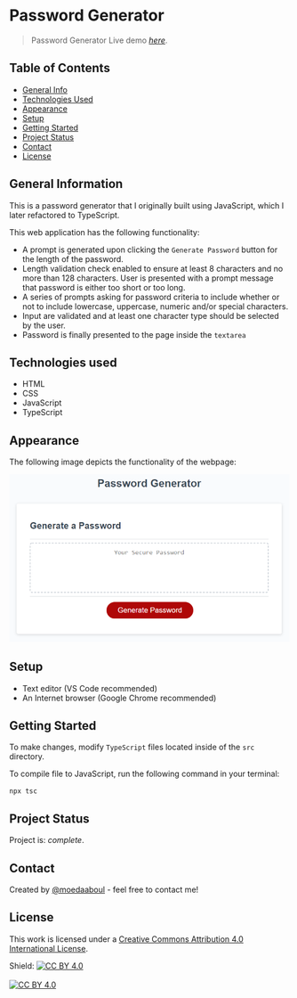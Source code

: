 # Password Generator

> Password Generator
> Live demo [_here_](https://moedaaboul.github.io/Password-Generator/).

## Table of Contents

- [General Info](#general-information)
- [Technologies Used](#technologies-used)
- [Appearance](#appearance)
- [Setup](#setup)
- [Getting Started](#getting-started)
- [Project Status](#project-status)
- [Contact](#contact)
- [License](#license)

## General Information

This is a password generator that I originally built using JavaScript, which I later refactored to TypeScript.

This web application has the following functionality:

- A prompt is generated upon clicking the `Generate Password` button for the length of the password.
- Length validation check enabled to ensure at least 8 characters and no more than 128 characters. User is presented with a prompt message that password is either too short or too long.
- A series of prompts asking for password criteria to include whether or not to include lowercase, uppercase, numeric and/or special characters.
- Input are validated and at least one character type should be selected by the user.
- Password is finally presented to the page inside the `textarea`

## Technologies used

- HTML
- CSS
- JavaScript
- TypeScript

## Appearance

The following image depicts the functionality of the webpage:

![The password generator includes a generator button and and a text box for displaying the password upon click.](./images/demo.png)

## Setup

- Text editor (VS Code recommended)
- An Internet browser (Google Chrome recommended)

## Getting Started

To make changes, modify `TypeScript` files located inside of the `src` directory.

To compile file to JavaScript, run the following command in your terminal:

```
npx tsc
```

## Project Status

Project is: _complete_.

## Contact

Created by [@moedaaboul](https://github.com/moedaaboul) - feel free to contact me!

## License

This work is licensed under a
[Creative Commons Attribution 4.0 International License][cc-by].

Shield: [![CC BY 4.0][cc-by-shield]][cc-by]
<br><br>
[![CC BY 4.0][cc-by-image]][cc-by]

[cc-by]: http://creativecommons.org/licenses/by/4.0/
[cc-by-image]: https://i.creativecommons.org/l/by/4.0/88x31.png
[cc-by-shield]: https://img.shields.io/badge/License-CC%20BY%204.0-lightgrey.svg
